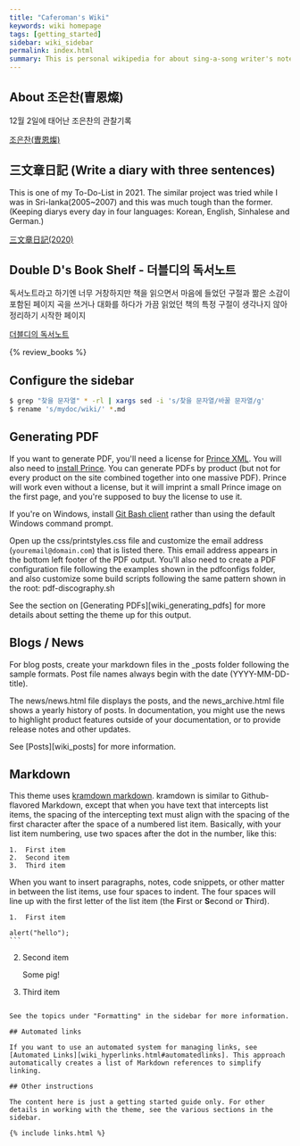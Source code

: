 ```yaml
---
title: "Caferoman's Wiki"
keywords: wiki homepage
tags: [getting_started]
sidebar: wiki_sidebar
permalink: index.html
summary: This is personal wikipedia for about sing-a-song writer's note, reader's review and the things that I am interested in.
---
```


## About 조은찬(曺恩燦)

12월 2일에 태어난 조은찬의 관찰기록

[조은찬(曺恩燦)](about_cec)


## 三文章日記 (Write a diary with three sentences)

This is one of my To-Do-List in 2021.
The similar project was tried while I was in Sri-lanka(2005~2007) and this was much tough than the former.
(Keeping diarys every day in four languages: Korean, English, Sinhalese and German.)

[三文章日記(2020)](japanese_diary)

## Double D's Book Shelf - 더블디의 독서노트

독서노트라고 하기엔 너무 거창하지만 책을 읽으면서 마음에 들었던 구절과 짦은 소감이 포함된 페이지
곡을 쓰거나 대화를 하다가 가끔 읽었던 책의 특정 구절이 생각나지 않아 정리하기 시작한 페이지

[더블디의 독서노트](review_books)

{% review_books %}

## Configure the sidebar

```bash
$ grep "찾을 문자열" * -rl | xargs sed -i 's/찾을 문자열/바꿀 문자열/g'
$ rename 's/mydoc/wiki/' *.md

```

## Generating PDF

If you want to generate PDF, you'll need a license for [Prince XML](http://www.princexml.com/). You will also need to [install Prince](http://www.princexml.com/doc/installing/).  You can generate PDFs by product (but not for every product on the site combined together into one massive PDF). Prince will work even without a license, but it will imprint a small Prince image on the first page, and you're supposed to buy the license to use it.

If you're on Windows, install [Git Bash client](https://git-for-windows.github.io/) rather than using the default Windows command prompt.

Open up the css/printstyles.css file and customize the email address (`youremail@domain.com`) that is listed there. This email address appears in the bottom left footer of the PDF output. You'll also need to create a PDF configuration file following the examples shown in the pdfconfigs folder, and also customize some build scripts following the same pattern shown in the root: pdf-discography.sh

See the section on [Generating PDFs][wiki_generating_pdfs] for more details about setting the theme up for this output.

## Blogs / News

For blog posts, create your markdown files in the \_posts folder following the sample formats. Post file names always begin with the date (YYYY-MM-DD-title).

The news/news.html file displays the posts, and the news_archive.html file shows a yearly history of posts. In documentation, you might use the news to highlight product features outside of your documentation, or to provide release notes and other updates.

See [Posts][wiki_posts] for more information.

## Markdown

This theme uses [kramdown markdown](http://kramdown.gettalong.org/). kramdown is similar to Github-flavored Markdown, except that when you have text that intercepts list items, the spacing of the intercepting text must align with the spacing of the first character after the space of a numbered list item. Basically, with your list item numbering, use two spaces after the dot in the number, like this:

```
1.  First item
2.  Second item
3.  Third item
```

When you want to insert paragraphs, notes, code snippets, or other matter in between the list items, use four spaces to indent. The four spaces will line up with the first letter of the list item (the <b>F</b>irst or <b>S</b>econd or <b>T</b>hird).

```
1.  First item

```
    alert("hello");
    ```

2.  Second item

    Some pig!

3.  Third item
```

See the topics under "Formatting" in the sidebar for more information.

## Automated links

If you want to use an automated system for managing links, see [Automated Links][wiki_hyperlinks.html#automatedlinks]. This approach automatically creates a list of Markdown references to simplify linking.

## Other instructions

The content here is just a getting started guide only. For other details in working with the theme, see the various sections in the sidebar.

{% include links.html %}

```